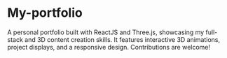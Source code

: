 # My-portfolio
 A personal portfolio built with ReactJS and Three.js, showcasing my full-stack and 3D content creation skills. It features interactive 3D animations, project displays, and a responsive design. Contributions are welcome!
